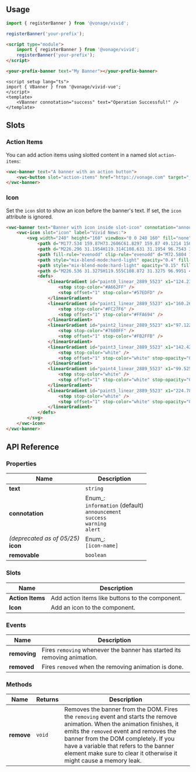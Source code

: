 ## Usage

<vwc-tabs gutters="none" activeid="vue-tab">
<vwc-tab label="Web component" id="web-tab"></vwc-tab>
<vwc-tab-panel>

```js
import { registerBanner } from '@vonage/vivid';

registerBanner('your-prefix');
```

```html preview
<script type="module">
	import { registerBanner } from '@vonage/vivid';
	registerBanner('your-prefix');
</script>

<your-prefix-banner text="My Banner"></your-prefix-banner>
```

</vwc-tab-panel>
<vwc-tab label="Vue" id="vue-tab"></vwc-tab>
<vwc-tab-panel>

```vue preview
<script setup lang="ts">
import { VBanner } from '@vonage/vivid-vue';
</script>
<template>
	<VBanner connotation="success" text="Operation Successful!" />
</template>
```

</vwc-tab-panel>
</vwc-tabs>

## Slots

### Action Items

You can add action items using slotted content in a named slot `action-items`:

```html preview full
<vwc-banner text="A banner with an action button">
	<vwc-button slot="action-items" href="https://vonage.com" target="_blank" appearance="filled" connotation="accent" label="Learn More"></vwc-button>
</vwc-banner>
```

### Icon

Set the `icon` slot to show an icon before the banner's text.
If set, the `icon` attribute is ignored.

```html preview full
<vwc-banner text="Banner with icon inside slot-icon" connotation="announcement">
	<vwc-icon slot="icon" label="Vivid News:">
		<svg width="240" height="160" viewBox="0 0 240 160" fill="none" xmlns="http://www.w3.org/2000/svg">
			<path d="M177.534 159.87H73.2606C61.8297 159.87 49.1214 150.467 44.8824 138.873L1.38368 20.9962C-2.85533 9.40215 2.97167 0 14.4069 0H118.676C130.107 0 142.815 9.40215 147.054 20.9962L190.553 138.873C194.796 150.467 188.969 159.87 177.534 159.87Z" fill="url(#paint0_linear_2889_5523)" />
			<path d="M226.296 31.1954H119.314C108.631 31.1954 96.7543 39.9808 92.791 50.8161L60.0819 140.245C56.1185 151.08 61.5649 159.865 72.2521 159.865H179.233C189.916 159.865 201.794 151.08 205.757 140.245L238.465 50.8161C242.428 39.9808 236.978 31.1954 226.296 31.1954Z" fill="url(#paint1_linear_2889_5523)" />
			<path fill-rule="evenodd" clip-rule="evenodd" d="M72.5804 159.867H177.669C178.316 159.853 178.944 159.81 179.553 159.737C179.588 159.742 179.627 159.743 179.666 159.743C185.79 159.743 192.235 156.416 195.196 153.975C199.502 150.425 202.057 147.89 204.82 142.66C199.869 151.44 194.744 150.997 191.039 140.664C190.878 140.212 190.699 139.837 190.505 139.531C190.432 139.313 190.356 139.094 190.275 138.874L151.757 33.5565C151.464 32.7586 151.133 31.9711 150.764 31.1963H119.314C108.631 31.1963 96.7545 39.9815 92.7909 50.8169L60.082 140.246C59.9262 140.672 59.785 141.094 59.6581 141.513C55.9215 150.926 51.454 151.042 46.5389 142.415C49.3911 147.759 52.0279 150.349 56.4747 153.975C59.5319 156.469 66.1845 159.869 72.5073 159.869C72.5321 159.869 72.5565 159.867 72.5804 159.867Z" fill="url(#paint2_linear_2889_5523)" />
			<path style="mix-blend-mode:hard-light" opacity="0.4" fill-rule="evenodd" clip-rule="evenodd" d="M73.2606 159.87H177.534C178.146 159.87 178.744 159.843 179.324 159.79C179.402 159.81 179.487 159.819 179.576 159.819C185.7 159.819 192.145 156.491 195.106 154.05C199.414 150.501 201.967 147.967 204.73 142.736C200.027 151.08 195.165 151.094 191.513 142.208C191.286 141.122 190.969 140.008 190.553 138.873L147.054 20.9962C142.815 9.40215 130.107 0 118.676 0H14.4069C2.97166 0 -2.85532 9.40215 1.38368 20.9962L44.8824 138.873C49.1213 150.467 61.8297 159.87 73.2606 159.87Z" fill="url(#paint3_linear_2889_5523)" />
			<path style="mix-blend-mode:hard-light" opacity="0.15" fill-rule="evenodd" clip-rule="evenodd" d="M119.449 31.3275H226.43C237.114 31.3275 242.564 40.1129 238.601 50.9482L205.892 140.377C201.928 151.213 190.052 159.997 179.369 159.997H72.7282C72.7002 160 72.6715 160 72.6423 160C72.5302 160 72.4179 160 72.3056 159.997C70.8583 159.991 69.508 159.823 68.2647 159.512C63.4432 158.482 58.9619 156.025 56.6097 154.108C52.1629 150.481 49.5262 147.891 46.674 142.547C51.5888 151.175 56.0562 151.059 59.7928 141.646C59.9198 141.226 60.0612 140.803 60.2171 140.377L92.9261 50.9482C96.8895 40.1129 108.767 31.3275 119.449 31.3275Z" fill="url(#paint4_linear_2889_5523)" />
			<path d="M226.536 31.3275H119.555C108.872 31.3275 96.9951 40.1129 93.0317 50.9481L60.3227 140.377C56.3593 151.213 61.8057 159.997 72.4928 159.997H179.474C190.157 159.997 202.034 151.213 205.997 140.377L238.707 50.9481C242.67 40.1129 237.218 31.3275 226.536 31.3275Z" fill="url(#paint5_linear_2889_5523)" fill-opacity="0.2" />
			<defs>
				<linearGradient id="paint0_linear_2889_5523" x1="124.234" y1="2.52581e-05" x2="-0.165732" y2="-27.4436" gradientUnits="userSpaceOnUse">
					<stop stop-color="#A662FF" />
					<stop offset="1" stop-color="#57EDFD" />
				</linearGradient>
				<linearGradient id="paint1_linear_2889_5523" x1="160.269" y1="137.843" x2="247.837" y2="35.6845" gradientUnits="userSpaceOnUse">
					<stop stop-color="#FC27F6" />
					<stop offset="1" stop-color="#FFA694" />
				</linearGradient>
				<linearGradient id="paint2_linear_2889_5523" x1="97.1225" y1="31.3288" x2="204.541" y2="31.3288" gradientUnits="userSpaceOnUse">
					<stop stop-color="#7600FF" />
					<stop offset="1" stop-color="#FB2FFB" />
				</linearGradient>
				<linearGradient id="paint3_linear_2889_5523" x1="142.424" y1="3.1328" x2="117.269" y2="13.3247" gradientUnits="userSpaceOnUse">
					<stop stop-color="white" />
					<stop offset="1" stop-color="white" stop-opacity="0" />
				</linearGradient>
				<linearGradient id="paint4_linear_2889_5523" x1="99.5251" y1="39.6815" x2="113.891" y2="44.8789" gradientUnits="userSpaceOnUse">
					<stop stop-color="white" />
					<stop offset="1" stop-color="white" stop-opacity="0" />
				</linearGradient>
				<linearGradient id="paint5_linear_2889_5523" x1="224.789" y1="98.1602" x2="206.889" y2="92.0515" gradientUnits="userSpaceOnUse">
					<stop stop-color="white" />
					<stop offset="1" stop-color="white" stop-opacity="0" />
				</linearGradient>
			</defs>
		</svg>
	</vwc-icon>
</vwc-banner>
```

## API Reference

### Properties

<div class="table-wrapper">

| Name                                   | Description                                                                                      |
| -------------------------------------- | ------------------------------------------------------------------------------------------------ |
| **text**                               | `string`                                                                                         |
| **connotation**                        | Enum\_:<br/>`information` (default) <br/>`announcement`<br/>`success`<br/>`warning` <br/>`alert` |
| _(deprecated as of 05/25)_<br>**icon** | Enum\_:<br/>`[icon-name]`                                                                        |
| **removable**                          | `boolean`                                                                                        |

</div>

### Slots

<div class="table-wrapper">

| Name             | Description                                     |
| ---------------- | ----------------------------------------------- |
| **Action Items** | Add action items like buttons to the component. |
| **Icon**         | Add an icon to the component.                   |

</div>

### Events

<div class="table-wrapper">

| Name         | Description                                                              |
| ------------ | ------------------------------------------------------------------------ |
| **removing** | Fires `removing` whenever the banner has started its removing animation. |
| **removed**  | Fires `removed` when the removing animation is done.                     |

</div>

### Methods

<div class="table-wrapper">

| Name       | Returns | Description                                                                                                                                                                                                                                                                                                                   |
| ---------- | ------- | ----------------------------------------------------------------------------------------------------------------------------------------------------------------------------------------------------------------------------------------------------------------------------------------------------------------------------- |
| **remove** | `void`  | Removes the banner from the DOM. Fires the `removing` event and starts the remove animation. When the animation finishes, it emits the `removed` event and removes the banner from the DOM completely. If you have a variable that refers to the banner element make sure to clear it otherwise it might cause a memory leak. |

</div>
